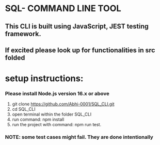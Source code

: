 # SQL- COMMAND LINE TOOL

## This CLI is built using JavaScript, JEST testing framework.
## If excited please look up for functionalities in src folded

# setup instructions: 
### Please install Node.js version 16.x or above
1. git clone https://github.com/Abhi-0001/SQL_CLI.git
2. cd SQL_CLI
3. open terminal within the folder SQL_CLI
4. run command: npm install
5. run the project with command: npm run test.

### NOTE: some test cases might fail. They are done intentionally
